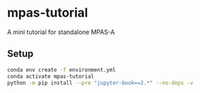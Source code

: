 # mpas-tutorial

A mini tutorial for standalone MPAS-A

## Setup

```bash
conda env create -f environment.yml
conda activate mpas-tutorial
python -m pip install --pre "jupyter-book==2.*" --no-deps -v
```
